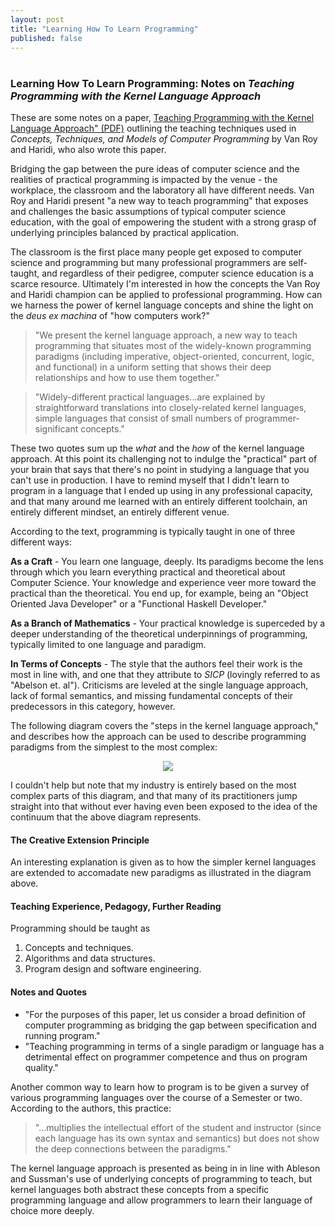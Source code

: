 ```yaml
---
layout: post
title: "Learning How To Learn Programming"
published: false
---
```

# 

### Learning How To Learn Programming: Notes on _Teaching Programming with the Kernel Language Approach_

These are some notes on a paper, <a href="http://www.info.ucl.ac.be/people/PVR/fdpefinalweb.pdf">Teaching Programming with the Kernel Language Approach" (PDF)</a> outlining the teaching techniques used in _Concepts, Techniques, and Models of Computer Programming_ by Van Roy and Haridi, who also wrote this paper.

Bridging the gap between the pure ideas of computer science and the realities of practical programming is impacted by the venue - the workplace, the classroom and the laboratory all have different needs. Van Roy and Haridi present "a new way to teach programming" that exposes and challenges the basic assumptions of typical computer science education, with the goal of empowering the student with a strong grasp of underlying principles balanced by practical application.

The classroom is the first place many people get exposed to computer science and programming but many professional programmers are self-taught, and regardless of their pedigree, computer science education is a scarce resource. Ultimately I'm interested in how the concepts the Van Roy and Haridi champion can be applied to professional programming. How can we harness the power of kernel language concepts and shine the light on the _deus ex machina_ of "how computers work?"

> "We present the kernel language approach, a new way to teach programming that situates most of the widely-known programming paradigms (including imperative, object-oriented, concurrent, logic, and functional) in a uniform setting that shows their deep relationships and how to use them together."

> "Widely-different practical languages...are explained by straightforward translations into closely-related kernel languages, simple languages that consist of small numbers of programmer-significant concepts."

These two quotes sum up the _what_ and the _how_ of the kernel language approach. At this point its challenging not to indulge the "practical" part of your brain that says that there's no point in studying a language that you can't use in production. I have to remind myself that I didn't learn to program in a language that I ended up using in any professional capacity, and that many around me learned with an entirely different toolchain, an entirely different mindset, an entirely different venue.

According to the text, programming is typically taught in one of three different ways:

__As a Craft__ - You learn one language, deeply. Its paradigms become the lens through which you learn everything practical and theoretical about Computer Science. Your knowledge and experience veer more toward the practical than the theoretical. You end up, for example, being an "Object Oriented Java Developer" or a "Functional Haskell Developer."

__As a Branch of Mathematics__ - Your practical knowledge is superceded by a deeper understanding of the theoretical underpinnings of programming, typically limited to one language and paradigm.

__In Terms of Concepts__ - The style that the authors feel their work is the most in line with, and one that they attribute to _SICP_ (lovingly referred to as "Abelson et. al"). Criticisms are leveled at the single language approach, lack of formal semantics, and missing fundamental concepts of their predecessors in this category, however.

The following diagram covers the "steps in the kernel language approach," and describes how the approach can be used to describe programming paradigms from the simplest to the most complex:

<center><img src="http://michaelrbernste.in/images/kernel_teaching_diagram.png"></center>

I couldn't help but note that my industry is entirely based on the most complex parts of this diagram, and that many of its practitioners jump straight into that without ever having even been exposed to the idea of the continuum that the above diagram represents.

#### The Creative Extension Principle

An interesting explanation is given as to how the simpler kernel languages are extended to accomadate new paradigms as illustrated in the diagram above.

#### Teaching Experience, Pedagogy, Further Reading

Programming should be taught as

1. Concepts and techniques.
2. Algorithms and data structures.
3. Program design and software engineering.


#### Notes and Quotes


* "For the purposes of this paper, let us consider a broad definition of computer programming as bridging the gap between specification and running program."
* "Teaching programming in terms of a single paradigm or language has a detrimental effect on programmer competence and thus on program quality."

Another common way to learn how to program is to be given a survey of various programming languages over the course of a Semester or two. According to the authors, this practice:

> "...multiplies the intellectual effort of the student and instructor (since each language has its own syntax and semantics) but does not show the deep connections between the paradigms."

The kernel language approach is presented as being in in line with Ableson and Sussman's use of underlying concepts of programming to teach, but kernel languages both abstract these concepts from a specific programming language and allow programmers to learn their language of choice more deeply.

